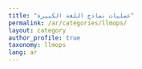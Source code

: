 ```yaml
---
title: "عمليات نماذج اللغة الكبيرة"
permalink: /ar/categories/llmops/
layout: category
author_profile: true
taxonomy: llmops
lang: ar
---
```

